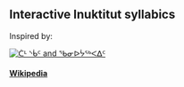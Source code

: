 ## Interactive Inuktitut syllabics

Inspired by:

[![ᑖᒻ ᔅᑳᑦ and ᖃᓂᐅᔮᖅᐸᐃᑦ](http://img.youtube.com/vi/xW4hI_METac/mqdefault.jpg)](https://youtu.be/xW4hI_METac)

#### [Wikipedia](https://en.wikipedia.org/wiki/Inuktitut_syllabics)
